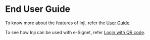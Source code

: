 # End User Guide

To know more about the features of Inji, refer the [User Guide](https://docs.mosip.io/1.2.0/modules/mobile-application).



To see how Inji can be used with e-Signet, refer [Login with QR code](https://docs.esignet.io/esignet-end-user-guide/login-flow-qr-code).
